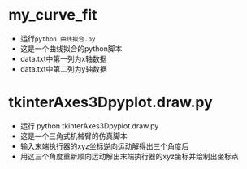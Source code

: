 # my_curve_fit
- 运行`python 曲线拟合.py`
- 这是一个曲线拟合的python脚本
- data.txt中第一列为x轴数据 
- data.txt中第二列为y轴数据

# tkinterAxes3Dpyplot.draw.py
- 运行 python tkinterAxes3Dpyplot.draw.py
- 这是一个三角式机械臂的仿真脚本
- 输入末端执行器的xyz坐标逆向运动解得出三个角度后
- 用这三个角度重新顺向运动解出末端执行器的xyz坐标并绘制出坐标点